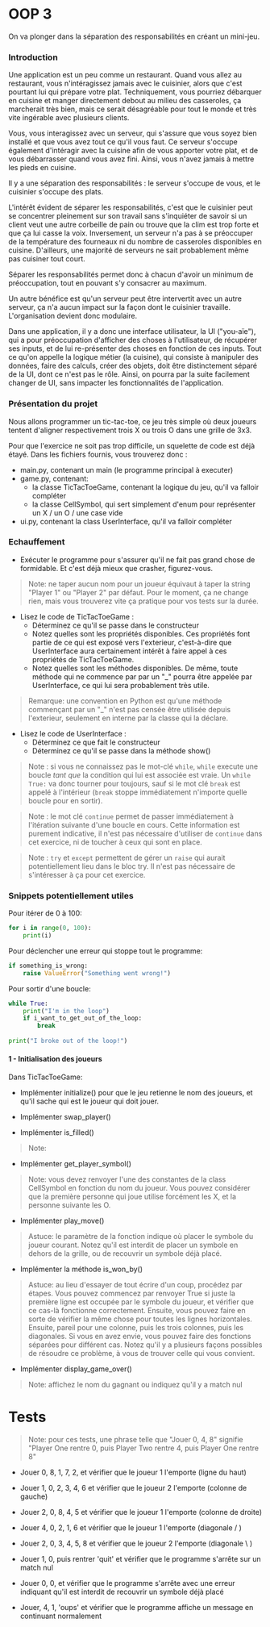 # OOP 3

On va plonger dans la séparation des responsabilités en créant un mini-jeu.

### Introduction

Une application est un peu comme un restaurant. Quand vous allez au restaurant, vous n'intéragissez jamais avec le cuisinier, alors que c'est pourtant lui qui prépare votre plat. Techniquement, vous pourriez débarquer en cuisine et manger directement debout au milieu des casseroles, ça marcherait très bien, mais ce serait désagréable pour tout le monde et très vite ingérable avec plusieurs clients.

Vous, vous interagissez avec un serveur, qui s'assure que vous soyez bien installé et que vous avez tout ce qu'il vous faut. Ce serveur s'occupe également d'intéragir avec la cuisine afin de vous apporter votre plat, et de vous débarrasser quand vous avez fini. Ainsi, vous n'avez jamais à mettre les pieds en cuisine.

Il y a une séparation des responsabilités : le serveur s'occupe de vous, et le cuisinier s'occupe des plats.

L'intérêt évident de séparer les responsabilités, c'est que le cuisinier peut se concentrer pleinement sur son travail sans s'inquiéter de savoir si un client veut une autre corbeille de pain ou trouve que la clim est trop forte et que ça lui casse la voix. Inversement, un serveur n'a pas à se préoccuper de la température des fourneaux ni du nombre de casseroles disponibles en cuisine. D'ailleurs, une majorité de serveurs ne sait probablement même pas cuisiner tout court.

Séparer les responsabilités permet donc à chacun d'avoir un minimum de préoccupation, tout en pouvant s'y consacrer au maximum.

Un autre bénéfice est qu'un serveur peut être intervertit avec un autre serveur, ça n'a aucun impact sur la façon dont le cuisinier travaille. L'organisation devient donc modulaire.

Dans une application, il y a donc une interface utilisateur, la UI ("you-aïe"), qui a pour préoccupation d'afficher des choses à l'utilisateur, de récupérer ses inputs, et de lui re-présenter des choses en fonction de ces inputs. 
Tout ce qu'on appelle la logique métier (la cuisine), qui consiste à manipuler des données, faire des calculs, créer des objets, doit être distinctement séparé de la UI, dont ce n'est pas le rôle. Ainsi, on pourra par la suite facilement changer de UI, sans impacter les fonctionnalités de l'application.

### Présentation du projet

Nous allons programmer un tic-tac-toe, ce jeu très simple où deux joueurs tentent d'aligner respectivement trois X ou trois O dans une grille de 3x3.

Pour que l'exercice ne soit pas trop difficile, un squelette de code est déjà étayé. Dans les fichiers fournis, vous trouverez donc :
- main.py, contenant un main (le programme principal à executer)
- game.py, contenant:
	- la classe TicTacToeGame, contenant la logique du jeu, qu'il va falloir compléter 
	- la classe CellSymbol, qui sert simplement d'enum pour représenter un X / un O / une case vide
- ui.py, contenant la class UserInterface, qu'il va falloir compléter

### Echauffement

- Exécuter le programme pour s'assurer qu'il ne fait pas grand chose de formidable. Et c'est déjà mieux que crasher, figurez-vous.

> Note: ne taper aucun nom pour un joueur équivaut à taper la string "Player 1" ou "Player 2" par défaut. Pour le moment, ça ne change rien, mais vous trouverez vite ça pratique pour vos tests sur la durée.

- Lisez le code de TicTacToeGame :
	- Déterminez ce qu'il se passe dans le constructeur
	- Notez quelles sont les propriétés disponibles. Ces propriétés font partie de ce qui est exposé vers l'exterieur, c'est-à-dire que UserInterface aura certainement intérêt à faire appel à ces propriétés de TicTacToeGame.
	- Notez quelles sont les méthodes disponibles. De même, toute méthode qui ne commence par par un "_" pourra être appelée par UserInterface, ce qui lui sera probablement très utile.

> Remarque: une convention en Python est qu'une méthode commençant par un "_" n'est pas censée être utilisée depuis l'exterieur, seulement en interne par la classe qui la déclare.

- Lisez le code de UserInterface :
	- Déterminez ce que fait le constructeur
	- Déterminez ce qu'il se passe dans la méthode show()


> Note : si vous ne connaissez pas le mot-clé `while`, `while` execute une boucle *tant que* la condition qui lui est associée est vraie. Un `while True:` va donc tourner pour toujours, sauf si le mot clé `break` est appelé à l'intérieur (`break` stoppe immédiatement n'importe quelle boucle pour en sortir).

> Note : le mot clé `continue` permet de passer immédiatement à l'itération suivante d'une boucle en cours. Cette information est purement indicative, il n'est pas nécessaire d'utiliser de `continue` dans cet exercice, ni de toucher à ceux qui sont en place.

> Note : `try` et `except` permettent de gérer un `raise` qui aurait potentiellement lieu dans le bloc try. Il n'est pas nécessaire de s'intéresser à ça pour cet exercice.


### Snippets potentiellement utiles

Pour itérer de 0 à 100:
```python
for i in range(0, 100):
	print(i)
```

Pour déclencher une erreur qui stoppe tout le programme:
```python
if something_is_wrong:
	raise ValueError("Something went wrong!")
```

Pour sortir d'une boucle:
```python
while True:
	print("I'm in the loop")
	if i_want_to_get_out_of_the_loop:
		break
		
print("I broke out of the loop!")
```

#### 1 - Initialisation des joueurs

Dans TicTacToeGame:
- Implémenter initialize() pour que le jeu retienne le nom des joueurs, et qu'il sache qui est le joueur qui doit jouer.

- Implémenter swap_player()

- Implémenter is_filled()
> Note: 

- Implémenter get_player_symbol()
> Note: vous devez renvoyer l'une des constantes de la class CellSymbol en fonction du nom du joueur. Vous pouvez considérer que la première personne qui joue utilise forcément les X, et la personne suivante les O.

- Implémenter play_move()
> Astuce: le paramètre de la fonction indique où placer le symbole du joueur courant. Notez qu'il est interdit de placer un symbole en dehors de la grille, ou de recouvrir un symbole déjà placé.

- Implémenter la méthode is_won_by()
> Astuce: au lieu d'essayer de tout écrire d'un coup, procédez par étapes.
Vous pouvez commencez par renvoyer True si juste la première ligne est occupée par le symbole du joueur,  et vérifier que ce cas-là fonctionne correctement. 
Ensuite, vous pouvez faire en sorte de vérifier la même chose pour toutes les lignes horizontales. 
Ensuite, pareil pour une colonne, puis les trois colonnes, puis les diagonales.
Si vous en avez envie, vous pouvez faire des fonctions séparées pour différent cas.
Notez qu'il y a plusieurs façons possibles de résoudre ce problème, à vous de trouver celle qui vous convient.

- Implémenter display_game_over()
> Note: affichez le nom du gagnant ou indiquez qu'il y a match nul



# Tests
> Note: pour ces tests, une phrase telle que "Jouer 0, 4, 8" signifie "Player One rentre 0, puis Player Two rentre 4, puis Player One rentre 8"

- Jouer 0, 8, 1, 7, 2, et vérifier que le joueur 1 l'emporte (ligne du haut)
- Jouer 1, 0, 2, 3, 4, 6 et vérifier que le joueur 2 l'emporte (colonne de gauche)
- Jouer 2, 0, 8, 4, 5 et vérifier que le joueur 1 l'emporte (colonne de droite)
- Jouer 4, 0, 2, 1, 6 et vérifier que le joueur 1 l'emporte (diagonale / )
- Jouer 2, 0, 3, 4, 5, 8 et vérifier que le joueur 2 l'emporte (diagonale \ )

- Jouer 1, 0, puis rentrer 'quit' et vérifier que le programme s'arrête sur un match nul

- Jouer 0, 0, et vérifier que le programme s'arrête avec une erreur indiquant qu'il est interdit de recouvrir un symbole déjà placé

- Jouer, 4, 1, 'oups' et vérifier que le programme affiche un message en continuant normalement





